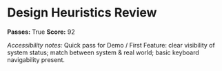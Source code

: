 # Design Heuristics Review

**Passes:** True
**Score:** 92

_Accessibility notes:_
Quick pass for Demo / First Feature: clear visibility of system status; match between system & real world; basic keyboard navigability present.
